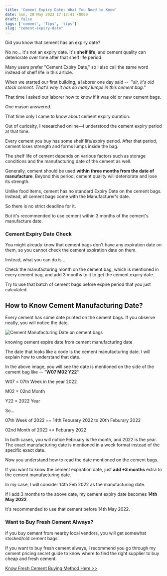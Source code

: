 ```yaml
---
title: 'Cement Expiry Date: What You Need to Know'
date: Sun, 28 May 2023 17:13:41 +0000
draft: false
tags: ['cement', 'Tips', 'tips']
slug: "cement-expiry-date"
---
```


Did you know that cement has an expiry date?

No no… it's not an expiry date. It's **shelf life**, and cement quality can deteriorate over time after that shelf life period.

Many users prefer "Cement Expiry Date," so I also call the same word instead of shelf life in this article.

When we started our first building, a laborer one day said --  "_sir, it's old stock cement. That's why it has so many lumps in this cement bag._"

That time I asked our laborer how to know if it was old or new cement bags.

One mason answered.

That time only I came to know about cement expiry duration.

Out of curiosity, I researched online—I understood the cement expiry period at that time.

Every cement you buy has some shelf life/expiry period. After that period, cement loses strength and forms lumps inside the bag.

The shelf life of cement depends on various factors such as storage conditions and the manufacturing date of the cement as well.

Generally, cement should be used **within three months from the date of manufacture**. Beyond this period, cement quality will deteriorate and lose its strength.

Unlike food items, cement has no standard Expiry Date on the cement bags. Instead, all cement bags come with the Manufacturer's date.

So there is no strict deadline for it.

But it's recommended to use cement within 3 months of the cement's manufacture date.

### Cement Expiry Date Check

You might already know that cement bags don't have any expiration date on them, so you cannot check the cement expiration date on them.

Instead, what you can do is…

Check the manufacturing month on the cement bag, which is mentioned in every cement bag, and add 3 months to it to get the cement expiry date.

Try to use that batch of cement bags before expire period that you just calculated.

**How to Know Cement Manufacturing Date?**
------------------------------------------

Every cement has some date printed on the cement bags. If you observe neatly, you will notice the date.

![Cement Manufacturing Date on cement bags ](/cement-expiry-date/images/Cement-manufacturing-Date.jpg/ "cement manufacturing date displayed on cement bags")

knowing cement expire date from cement manufacturing date

The date that looks like a code is the cement manufacturing date. I will explain how to understand that date. 

In the above image, you will see the date is mentioned on the side of the cement bag like -- "**W07 M02 Y22**"

W07 = 07th Week in the year 2022

M02 = 02nd Month

Y22 = 2022 Year

So…

07th Week of 2022 == 14th Feburary 2022 to 20th Feburary 2022

02nd Month of 2022 == Feburary 2022

In both cases, you will notice February is the month, and 2022 is the year. The exact manufacturing date is mentioned in a week format instead of the specific exact date.

Now you understand how to read the date mentioned on the cement bags.

If you want to know the cement expiration date, just **add +3 months** extra to the cement manufacturing date.

In my case, I will consider 14th Feb 2022 as the manufacturing date.

If I add 3 months to the above date, my cement expiry date becomes **14th May 2022**.

It's recommended to use that cement before 14th May 2022. 

### Want to Buy Fresh Cement Always?

If you buy cement from nearby local vendors, you will get somewhat stocked/old cement bags.

If you want to buy fresh cement always, I recommend you go through my cement pricing secret guide to know where to find the right supplier to buy cheap and fresh cement.

[Know Fresh Cement Buying Method Here >>](https://houseconstructionguide.com/cement-pricing-secrets/)